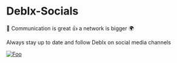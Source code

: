 # Deblx-Socials
💬 Communication is great 👍 a network is bigger 🌍

Always stay up to date and follow Deblx on social media channels


[![Foo](https://img.shields.io/badge/Facebook-1877F2?style=for-the-badge&logo=facebook&logoColor=white)](https://www.facebook.com/deblxofficial)
